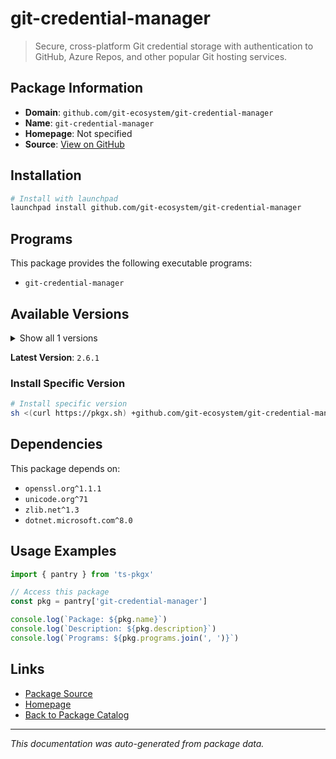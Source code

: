 # git-credential-manager

> Secure, cross-platform Git credential storage with authentication to GitHub, Azure Repos, and other popular Git hosting services.

## Package Information

- **Domain**: `github.com/git-ecosystem/git-credential-manager`
- **Name**: `git-credential-manager`
- **Homepage**: Not specified
- **Source**: [View on GitHub](https://github.com/pkgxdev/pantry/tree/main/projects/github.com/git-ecosystem/git-credential-manager/package.yml)

## Installation

```bash
# Install with launchpad
launchpad install github.com/git-ecosystem/git-credential-manager
```

## Programs

This package provides the following executable programs:

- `git-credential-manager`

## Available Versions

<details>
<summary>Show all 1 versions</summary>

- `2.6.1`

</details>

**Latest Version**: `2.6.1`

### Install Specific Version

```bash
# Install specific version
sh <(curl https://pkgx.sh) +github.com/git-ecosystem/git-credential-manager@2.6.1 -- $SHELL -i
```

## Dependencies

This package depends on:

- `openssl.org^1.1.1`
- `unicode.org^71`
- `zlib.net^1.3`
- `dotnet.microsoft.com^8.0`

## Usage Examples

```typescript
import { pantry } from 'ts-pkgx'

// Access this package
const pkg = pantry['git-credential-manager']

console.log(`Package: ${pkg.name}`)
console.log(`Description: ${pkg.description}`)
console.log(`Programs: ${pkg.programs.join(', ')}`)
```

## Links

- [Package Source](https://github.com/pkgxdev/pantry/tree/main/projects/github.com/git-ecosystem/git-credential-manager/package.yml)
- [Homepage](#)
- [Back to Package Catalog](../../../package-catalog.md)

---

*This documentation was auto-generated from package data.*
